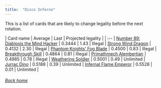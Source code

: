 ```yaml
---
title:  "Disco Inferno"
---
```


This is a list of cards that are likely to change legality before the next rotation.

| Card name | Average | Last | Projected legality |
| :-- |
[Number 89: Diablosis the Mind Hacker](https://db.ygoprodeck.com/card/?search=Number%2089:%20Diablosis%20the%20Mind%20Hacker) | 0.3444 | 1.43 | Illegal |
[Strong Wind Dragon](https://db.ygoprodeck.com/card/?search=Strong%20Wind%20Dragon) | 0.4132 | 2.30 | Illegal |
[Phantom Knights' Fog Blade](https://db.ygoprodeck.com/card/?search=Phantom%20Knights'%20Fog%20Blade) | 0.4500 | 0.83 | Illegal |
[Breakthrough Skill](https://db.ygoprodeck.com/card/?search=Breakthrough%20Skill) | 0.4864 | 0.81 | Illegal |
[Primathmech Alembertian](https://db.ygoprodeck.com/card/?search=Primathmech%20Alembertian) | 0.4985 | 0.78 | Illegal |
[Weathering Soldier](https://db.ygoprodeck.com/card/?search=Weathering%20Soldier) | 0.5001 | 0.49 | Unlimited |
[Jurrac Dino](https://db.ygoprodeck.com/card/?search=Jurrac%20Dino) | 0.5188 | 0.39 | Unlimited |
[Infernal Flame Emperor](https://db.ygoprodeck.com/card/?search=Infernal%20Flame%20Emperor) | 0.5528 | 0.01 | Unlimited |

###### [Back home](index)